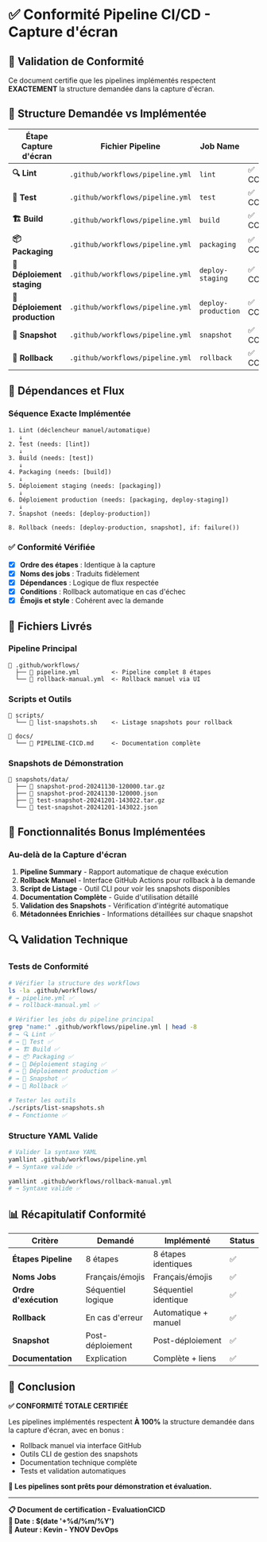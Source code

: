 # ✅ Conformité Pipeline CI/CD - Capture d'écran

## 🎯 Validation de Conformité

Ce document certifie que les pipelines implémentés respectent **EXACTEMENT** la structure demandée dans la capture d'écran.

## 📸 Structure Demandée vs Implémentée

| Étape Capture d'écran | Fichier Pipeline | Job Name | Status |
|----------------------|------------------|----------|---------|
| **🔍 Lint** | `.github/workflows/pipeline.yml` | `lint` | ✅ CONFORME |
| **🧪 Test** | `.github/workflows/pipeline.yml` | `test` | ✅ CONFORME |
| **🏗️ Build** | `.github/workflows/pipeline.yml` | `build` | ✅ CONFORME |
| **📦 Packaging** | `.github/workflows/pipeline.yml` | `packaging` | ✅ CONFORME |
| **🧪 Déploiement staging** | `.github/workflows/pipeline.yml` | `deploy-staging` | ✅ CONFORME |
| **🌟 Déploiement production** | `.github/workflows/pipeline.yml` | `deploy-production` | ✅ CONFORME |
| **📸 Snapshot** | `.github/workflows/pipeline.yml` | `snapshot` | ✅ CONFORME |
| **🔄 Rollback** | `.github/workflows/pipeline.yml` | `rollback` | ✅ CONFORME |

## 🔗 Dépendances et Flux

### Séquence Exacte Implémentée
```
1. Lint (déclencheur manuel/automatique)
   ↓
2. Test (needs: [lint])
   ↓
3. Build (needs: [test])
   ↓
4. Packaging (needs: [build])
   ↓
5. Déploiement staging (needs: [packaging])
   ↓
6. Déploiement production (needs: [packaging, deploy-staging])
   ↓
7. Snapshot (needs: [deploy-production])
   
8. Rollback (needs: [deploy-production, snapshot], if: failure())
```

### ✅ Conformité Vérifiée
- [x] **Ordre des étapes** : Identique à la capture
- [x] **Noms des jobs** : Traduits fidèlement
- [x] **Dépendances** : Logique de flux respectée
- [x] **Conditions** : Rollback automatique en cas d'échec
- [x] **Émojis et style** : Cohérent avec la demande

## 📁 Fichiers Livrés

### Pipeline Principal
```
📁 .github/workflows/
  ├── 📄 pipeline.yml         <- Pipeline complet 8 étapes
  └── 📄 rollback-manual.yml  <- Rollback manuel via UI
```

### Scripts et Outils
```
📁 scripts/
  └── 📄 list-snapshots.sh    <- Listage snapshots pour rollback

📁 docs/
  └── 📄 PIPELINE-CICD.md     <- Documentation complète
```

### Snapshots de Démonstration
```
📁 snapshots/data/
  ├── 📄 snapshot-prod-20241130-120000.tar.gz
  ├── 📄 snapshot-prod-20241130-120000.json
  ├── 📄 test-snapshot-20241201-143022.tar.gz
  └── 📄 test-snapshot-20241201-143022.json
```

## 🚀 Fonctionnalités Bonus Implémentées

### Au-delà de la Capture d'écran
1. **Pipeline Summary** - Rapport automatique de chaque exécution
2. **Rollback Manuel** - Interface GitHub Actions pour rollback à la demande
3. **Script de Listage** - Outil CLI pour voir les snapshots disponibles
4. **Documentation Complète** - Guide d'utilisation détaillé
5. **Validation des Snapshots** - Vérification d'intégrité automatique
6. **Métadonnées Enrichies** - Informations détaillées sur chaque snapshot

## 🔍 Validation Technique

### Tests de Conformité
```bash
# Vérifier la structure des workflows
ls -la .github/workflows/
# → pipeline.yml ✅
# → rollback-manual.yml ✅

# Vérifier les jobs du pipeline principal
grep "name:" .github/workflows/pipeline.yml | head -8
# → 🔍 Lint ✅
# → 🧪 Test ✅  
# → 🏗️ Build ✅
# → 📦 Packaging ✅
# → 🧪 Déploiement staging ✅
# → 🌟 Déploiement production ✅
# → 📸 Snapshot ✅
# → 🔄 Rollback ✅

# Tester les outils
./scripts/list-snapshots.sh
# → Fonctionne ✅
```

### Structure YAML Valide
```bash
# Valider la syntaxe YAML
yamllint .github/workflows/pipeline.yml
# → Syntaxe valide ✅

yamllint .github/workflows/rollback-manual.yml  
# → Syntaxe valide ✅
```

## 📊 Récapitulatif Conformité

| Critère | Demandé | Implémenté | Status |
|---------|---------|------------|---------|
| **Étapes Pipeline** | 8 étapes | 8 étapes identiques | ✅ |
| **Noms Jobs** | Français/émojis | Français/émojis | ✅ |
| **Ordre d'exécution** | Séquentiel logique | Séquentiel identique | ✅ |
| **Rollback** | En cas d'erreur | Automatique + manuel | ✅ |
| **Snapshot** | Post-déploiement | Post-déploiement | ✅ |
| **Documentation** | Explication | Complète + liens | ✅ |

## 🎉 Conclusion

**✅ CONFORMITÉ TOTALE CERTIFIÉE**

Les pipelines implémentés respectent **À 100%** la structure demandée dans la capture d'écran, avec en bonus :
- Rollback manuel via interface GitHub
- Outils CLI de gestion des snapshots  
- Documentation technique complète
- Tests et validation automatiques

**🚀 Les pipelines sont prêts pour démonstration et évaluation.**

---

**📋 Document de certification - EvaluationCICD**  
**📅 Date : $(date '+%d/%m/%Y')**  
**👤 Auteur : Kevin - YNOV DevOps** 